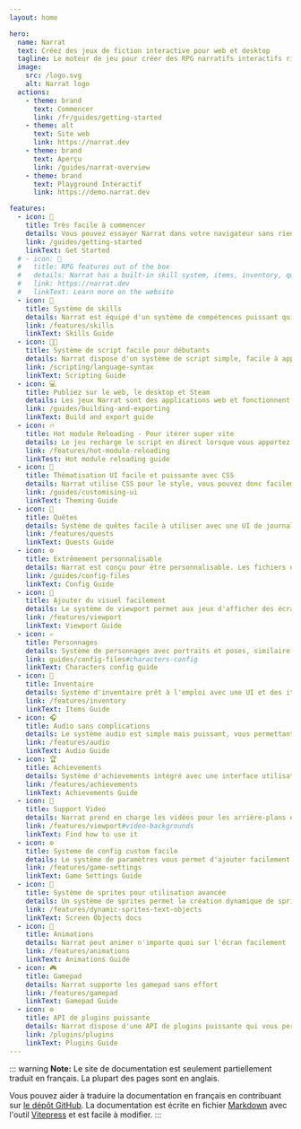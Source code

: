```yaml
---
layout: home

hero:
  name: Narrat
  text: Créez des jeux de fiction interactive pour web et desktop
  tagline: Le moteur de jeu pour créer des RPG narratifs interactifs riches en fonctionnalités.
  image:
    src: /logo.svg
    alt: Narrat logo
  actions:
    - theme: brand
      text: Commencer
      link: /fr/guides/getting-started
    - theme: alt
      text: Site web
      link: https://narrat.dev
    - theme: brand
      text: Aperçu
      link: /guides/narrat-overview
    - theme: brand
      text: Playground Interactif
      link: https://demo.narrat.dev

features:
  - icon: 🚀
    title: Très facile à commencer
    details: Vous pouvez essayer Narrat dans votre navigateur sans rien installer. Il y a aussi un outil pour démarrer automatiquement un projet pour vous.
    link: /guides/getting-started
    linkText: Get Started
  # - icon: 📘
  #   title: RPG features out of the box
  #   details: Narrat has a built-in skill system, items, inventory, quests and more.
  #   link: https://narrat.dev
  #   linkText: Learn more on the website
  - icon: 🎲
    title: Système de skills
    details: Narrat est équipé d'un système de compétences puissant qui permet de gagner de l'XP, de monter de niveau et de réussir ou échouer des tests de compétences avec des mécaniques de lancer de dés typiques des JDR.
    link: /features/skills
    linkText: Skills Guide
  - icon: 👩‍💻
    title: Système de script facile pour débutants
    details: Narrat dispose d'un système de script simple, facile à apprendre et à utiliser. Il possède également des fonctionnalités avancées pour des jeux plus complexes.
    link: /scripting/language-syntax
    linkText: Scripting Guide
  - icon: 💻
    title: Publiez sur le web, le desktop et Steam
    details: Les jeux Narrat sont des applications web et fonctionnent sur le web dès le départ. Ils sont également livrés avec des systèmes de build préconfigurés pour la publication sur Windows, Mac, Linux et Steam.
    link: /guides/building-and-exporting
    linkText: Build and export guide
  - icon: 🔥
    title: Hot module Reloading - Pour itérer super vite
    details: Le jeu recharge le script en direct lorsque vous apportez des modifications, vous pouvez donc modifier votre écriture en cours de jeu et continuer avec les changements sans avoir besoin de redémarrer.
    link: /features/hot-module-reloading
    linkTest: Hot module reloading guide
  - icon: 🎨
    title: Thématisation UI facile et puissante avec CSS
    details: Narrat utilise CSS pour le style, vous pouvez donc facilement personnaliser l'apparence de votre jeu. CSS est très facile à apprendre, puissant et largement utilisé, vous pouvez donc trouver des ressources facilement.
    link: /guides/customising-ui
    linkText: Theming Guide
  - icon: 📜
    title: Quêtes
    details: Système de quêtes facile à utiliser avec une UI de journal de quêtes, des descriptions de quêtes et des sous-objectifs.
    link: /features/quests
    linkText: Quests Guide
  - icon: ⚙️
    title: Extrêmement personnalisable
    details: Narrat est conçu pour être personnalisable. Les fichiers de configuration yaml sont très faciles à modifier et peuvent vous permettre de contrôler précisément comment chaque fonctionnalité du moteur est utilisée.
    link: /guides/config-files
    linkText: Config Guide
  - icon: 🎨
    title: Ajouter du visuel facilement
    details: Le système de viewport permet aux jeux d'afficher des écrans pouvant contenir des sprites interactifs, du texte et des boutons. Vous pouvez utiliser cela pour créer des visual novel, point and clicks, etc.
    link: /features/viewport
    linkText: Viewport Guide
  - icon: ✍️
    title: Personnages
    details: Système de personnages avec portraits et poses, similaire à Disco Elysium.
    link: guides/config-files#characters-config
    linkText: Characters config guide
  - icon: 🛒
    title: Inventaire
    details: Système d'inventaire prêt à l'emploi avec une UI et des items customisables qui peuvent etre utilisés par les joueurs.
    link: /features/inventory
    linkText: Items Guide
  - icon: 🎧
    title: Audio sans complications
    details: Le système audio est simple mais puissant, vous permettant d'avoir plusieurs canaux de musique, d'effets sonores et de sons d'ambiance.
    link: /features/audio
    linkText: Audio Guide
  - icon: 🏆
    title: Achievements
    details: Système d'achievements intégré avec une interface utilisateur. Vous pouvez même sauvegarder des données globales sur plusieurs parties de jeu.
    link: /features/achievements
    linkText: Achievements Guide
  - icon: 🎥
    title: Support Video
    details: Narrat prend en charge les vidéos pour les arrière-plans et les portraits de personnages, permettant des jeux FMV ou des arrière-plans animés pré-rendus.
    link: /features/viewport#video-backgrounds
    linkText: Find how to use it
  - icon: ⚙️
    title: Systeme de config custom facile
    details: Le système de paramètres vous permet d'ajouter facilement des paramètres personnalisés à votre jeu. Le moteur s'occupe de les afficher, de permettre au joueur de les modifier et de les sauvegarder.
    link: /features/game-settings
    linkText: Game Settings Guide
  - icon: 👾
    title: Système de sprites pour utilisation avancée
    details: Un système de sprites permet la création dynamique de sprites et de texte avec un graphe de scène pour créer dynamiquement des éléments personnalisés, interface utilisateur, etc.
    link: /features/dynamic-sprites-text-objects
    linkText: Screen Objects docs
  - icon: 🎥
    title: Animations
    details: Narrat peut animer n'importe quoi sur l'écran facilement
    link: /features/animations
    linkText: Animations Guide
  - icon: 🎮
    title: Gamepad
    details: Narrat supporte les gamepad sans effort
    link: /features/gamepad
    linkText: Gamepad Guide
  - icon: ⚙️
    title: API de plugins puissante
    details: Narrat dispose d'une API de plugins puissante qui vous permet d'étendre le moteur avec des fonctionnalités personnalisées. Les plugins peuvent ajouter de nouvelles fonctionnalités complètes au moteur via des commandes de script personnalisées, une interface utilisateur personnalisée et même avoir leurs propres données de sauvegarde.
    link: /plugins/plugins
    linkText: Plugins Guide
---
```


::: warning
**Note:** Le site de documentation est seulement partiellement traduit en français. La plupart des pages sont en anglais.

Vous pouvez aider à traduire la documentation en français en contribuant sur [le dépôt GitHub](https://github.com/liana-p/narrat-engine). La documentation est écrite en fichier [Markdown](https://www.markdownguide.org/) avec l'outil [Vitepress](https://vitepress.dev) et est facile à modifier.
:::

<!--
# Narrat

![example workflow](https://github.com/liana-p/narrat-engine/actions/workflows/main.yml/badge.svg)

[![Netlify Status](https://api.netlify.com/api/v1/badges/55d4b9ba-62b7-4c43-86ce-8bc2aaf98643/deploy-status)](https://app.netlify.com/sites/ornate-pie-561978/deploys)

## Getting Started

[Getting Started](/guides/getting-started.md)

## Introduction

Narrat is a game engine for making interactive narrative RPGs packed with features. Create your game by editing with a Simple scripting syntax. It supports Skills with skill check rolls, an Items inventory, and has a Quests System. The script system is very powerful and allows branching choices, functions, variables and conditions.

::: tip
There are many more features to narrat, see more [on the website](https://narrat.dev)
:::

There is an [online demo](https://demo.narrat.dev/). It contains a built version of the [narrat demo example game](https://github.com/liana-p/narrat-engine/tree/main/packages/narrat/examples/games/demo/data).

Games are written in narrat script files. -->
